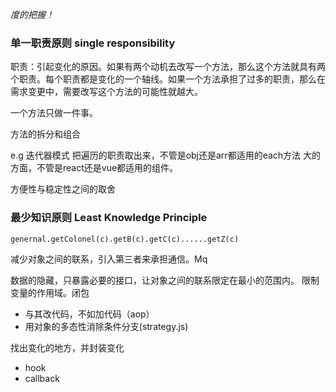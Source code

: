 *度的把握！*

### 单一职责原则 single responsibility

职责：引起变化的原因。如果有两个动机去改写一个方法，那么这个方法就具有两个职责。每个职责都是变化的一个轴线。如果一个方法承担了过多的职责，那么在需求变更中，需要改写这个方法的可能性就越大。

一个方法只做一件事。

方法的拆分和组合

e.g 迭代器模式 把遍历的职责取出来，不管是obj还是arr都适用的each方法
大的方面，不管是react还是vue都适用的组件。

方便性与稳定性之间的取舍

### 最少知识原则 Least Knowledge Principle

```
genernal.getColonel(c).getB(c).getC(c)......getZ(c)
```

减少对象之间的联系，引入第三者来承担通信。Mq

数据的隐藏，只暴露必要的接口，让对象之间的联系限定在最小的范围内。
限制变量的作用域。闭包

- 与其改代码，不如加代码（aop）
- 用对象的多态性消除条件分支(strategy.js)

找出变化的地方，并封装变化
- hook
- callback



